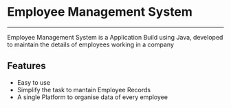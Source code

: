 <h1 bgcolor:"blue">Employee Management System</h1>
<hr/>
Employee Management System is a Application Build using Java, developed to maintain the details of employees working in a company 
<h2>Features</h2>
<ul>
  <li>Easy to use</li>
  <li>Simplify the task to mantain Employee Records</li>
  <li>A single Platform to organise data of every employee</li>
</ul>
